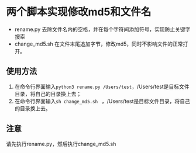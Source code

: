 # 两个脚本实现修改md5和文件名
- rename.py 去除文件名内的空格，并在每个字符间添加符号，实现防止关键字搜索
- change_md5.sh 在文件末尾追加字节，修改md5，同时不影响文件的正常打开。

## 使用方法
1. 在命令行界面输入`python3 rename.py /Users/test`，/Users/test是目标文件目录，将自己的目录换上去；
2. 在命令行界面输入`sh change_md5.sh ` ，/Users/test是目标文件目录，将自己的目录换上去。


## 注意
请先执行rename.py，然后执行change_md5.sh




